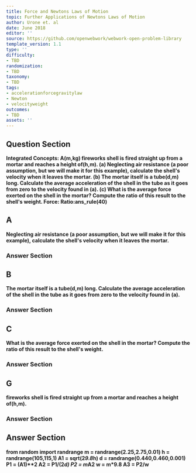 ```yaml
---
title: Force and Newtons Laws of Motion
topic: Further Applications of Newtons Laws of Motion
author: Urone et. al
date: June 2018
editor: ''
source: https://github.com/openwebwork/webwork-open-problem-library
template_version: 1.1
type: ''
difficulty:
- TBD
randomization:
- TBD
taxonomy:
- TBD
tags:
- accelerationforcegravitylaw
- Newton
- velocityweight
outcomes:
- TBD
assets: ''
---
```


## Question Section 

<b>Integrated Concepts:<b> A(m,kg) fireworks shell is fired straight up from a mortar and reaches a height of(h,m). 
(a) Neglecting air resistance (a poor assumption, but we will make it for this example), calculate the shell's velocity when it leaves the mortar. 
(b) The mortar itself is a tube(d,m) long. Calculate the average acceleration of the shell in the tube as it goes from zero to the velocity found in (a). 
(c) What is the average force exerted on the shell in the mortar? Compute the ratio of this result to the shell's weight.
Force:
Ratio:ans_rule(40)

## A
Neglecting air resistance (a poor assumption, but we will make it for this example), calculate the shell's velocity when it leaves the mortar. 
### Answer Section
## B
The mortar itself is a tube(d,m) long. Calculate the average acceleration of the shell in the tube as it goes from zero to the velocity found in (a). 
### Answer Section
## C
What is the average force exerted on the shell in the mortar? Compute the ratio of this result to the shell's weight.
### Answer Section
## G
fireworks shell is fired straight up from a mortar and reaches a height of(h,m). 
### Answer Section


## Answer Section

from random import randrange
m = randrange(2.25,2.75,0.01)
h = randrange(105,115,1)
A1 = sqrt(2*9.8*h)
d = randrange(0.440,0.460,0.001)
P1 = (A1)**2
A2 = P1/(2*d)
P2 = m*A2
w = m*9.8
A3 = P2/w